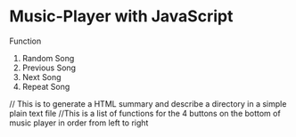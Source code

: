 # Music-Player with JavaScript

Function
1) Random Song
2) Previous Song
3) Next Song
4) Repeat Song

// This is to generate a HTML summary and describe a directory in a simple plain text file
//This is a list of functions for the 4 buttons on the bottom of music player in order from left to right
